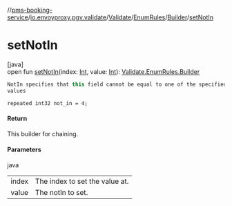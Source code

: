 //[pms-booking-service](../../../../../index.md)/[io.envoyproxy.pgv.validate](../../../index.md)/[Validate](../../index.md)/[EnumRules](../index.md)/[Builder](index.md)/[setNotIn](set-not-in.md)

# setNotIn

[java]\
open fun [setNotIn](set-not-in.md)(index: [Int](https://kotlinlang.org/api/core/kotlin-stdlib/kotlin/-int/index.html), value: [Int](https://kotlinlang.org/api/core/kotlin-stdlib/kotlin/-int/index.html)): [Validate.EnumRules.Builder](index.md)

```kotlin
NotIn specifies that this field cannot be equal to one of the specified
values

```
`repeated int32 not_in = 4;`

#### Return

This builder for chaining.

#### Parameters

java

| | |
|---|---|
| index | The index to set the value at. |
| value | The notIn to set. |